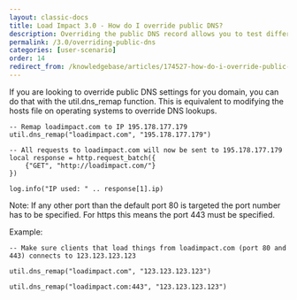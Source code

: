 ```yaml
---
layout: classic-docs
title: Load Impact 3.0 - How do I override public DNS?
description: Overriding the public DNS record allows you to test different environments without overhauling your user scenario.  This is handy when you need to run the same scenario against staging, production or even an environment spun up for only the test.
permalink: /3.0/overriding-public-dns
categories: [user-scenario]
order: 14
redirect_from: /knowledgebase/articles/174527-how-do-i-override-public-dns
---
```


If you are looking to override public DNS settings for you domain, you can do that with the util.dns_remap function. This is equivalent to modifying the hosts file on operating systems to override DNS lookups.
```
-- Remap loadimpact.com to IP 195.178.177.179
util.dns_remap("loadimpact.com", "195.178.177.179")

-- All requests to loadimpact.com will now be sent to 195.178.177.179
local response = http.request_batch({
    {"GET", "http://loadimpact.com/"}
})

log.info("IP used: " .. response[1].ip)
```
Note: If any other port than the default port 80 is targeted the port number has to be specified. For https this means the port 443 must be specified.

Example:
```
-- Make sure clients that load things from loadimpact.com (port 80 and 443) connects to 123.123.123.123

util.dns_remap("loadimpact.com", "123.123.123.123")

util.dns_remap("loadimpact.com:443", "123.123.123.123")
```
